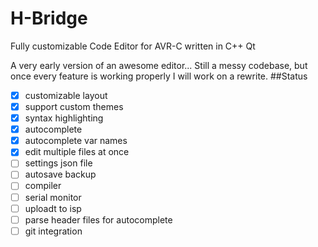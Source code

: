 # H-Bridge
Fully customizable Code Editor for AVR-C written in C++ Qt

A very early version of an awesome editor...
Still a messy codebase, but once every feature is working properly I will work on a rewrite.
##Status
- [x] customizable layout
- [x] support custom themes
- [x] syntax highlighting
- [x] autocomplete
- [x] autocomplete var names
- [x] edit multiple files at once
- [ ] settings json file
- [ ] autosave backup
- [ ] compiler
- [ ] serial monitor
- [ ] uploadt to isp
- [ ] parse header files for autocomplete
- [ ] git integration
